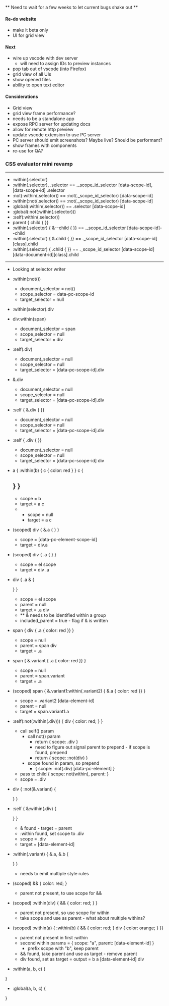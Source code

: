 ** Need to wait for a few weeks to let current bugs shake out **

#### Re-do website

- make it beta only
- UI for grid view


#### Next

- wire up vscode with dev server
  - will need to assign IDs to preview instances
- pop tab out of vscode (into Firefox)
- grid view of all UIs
- show opened files
- ability to open text editor

#### Considerations

- Grid view
- grid view frame performance? 
- needs to be a standalone app
- expose RPC server for updating docs
- allow for remote http preview
- update vscode extension to use PC server
- PC server should emit screenshots? Maybe live? Should be performant?
- show frames with components
- re-use for QA?


### CSS evaluator mini revamp

---

- :within(.selector)
- :within(.selector), .selector == ._scope_id_selector [data-scope-id], [data-scope-id] .selector
- :not(:within(.selector)) == :not(._scope_id_selector) [data-scope-id]
- :within(:not(.selector)) == :not(._scope_id_selector) [data-scope-id]
- :global(:within(.selector)) == .selector [data-scope-id]
- :global(:not(:within(.selector)))
- :self(:within(.selector)) 
- parent { child { }}
- :within(.selector) { &--child { }} == ._scope_id_selector [data-scope-id]--child
- :within(.selector) { &.child { }} == ._scope_id_selector [data-scope-id][class].child
- :within(.selector) { .child { }} == ._scope_id_selector [data-scope-id] [data-document-id][class].child

---

- Looking at selector writer 
- :within(:not())
  - document_selector = not()
  - scope_selector = data-pc-scope-id
  - target_selector = null
- :within(selector).div 
- div:within(span)
  - document_selector = span
  - scope_selector = null
  - target_selector = div
- :self(.div) 
  - document_selector = null
  - scope_selector = null
  - target_selector = [data-pc-scope-id].div
- &.div 
  - document_selector = null
  - scope_selector = null
  - target_selector = [data-pc-scope-id].div
- :self { &.div { }}
  - document_selector = null
  - scope_selector = null
  - target_selector = [data-pc-scope-id].div
- :self { .div { }}
  - document_selector = null
  - scope_selector = null
  - target_selector = [data-pc-scope-id] div

- a {
  :within(b) {
    c {
      color: red
    }
  }
  c {

  }
}
  - 
    - scope = b
    - target = a c
  -
    - scope = null
    - target = a c

- (scoped) div {
  &.a {
  }
}
  - scope = [data-pc-element-scope-id]
  - target = div.a 
  
- (scoped) div {
  .a {
  }
}
  - scope = el scope
  - target = div .a

- div {
  .a & {

  }
}
  - scope = el scope
  - parent = null
  - target = .a div
  - ** & needs to be identified within a group 
  - included_parent = true - flag if & is written

- span { div { .a { color: red }} }
  - scope = null
  - parent = span div
  - target = .a

- span { &.variant { .a { color: red }} }
  - scope = null
  - parent = span.variant
  - target = .a

- (scoped) span { &.variant1:within(.variant2) { &.a { color: red }} }
  - scope = .variant2 [data-element-id]
  - parent = null
  - target = span.variant1.a

- :self(:not(:within(.div))) {
  div {
    color: red;
  }
}
  - call self() param
    - call not() param
      - return { scope: .div }
      - need to figure out signal parent to prepend - if scope is found, prepend
      - return { scope: :not(div) }
    - scope found in param, so prepend
      - { scope: :not(.div) [data-pc-element] }
  - pass to child { scope: not(within), parent:  }
  - scope = .div

- div {
  :not(&.variant) {

  }
}

- :self {
  &:within(.div) {

  }
}

  - & found  - target = parent
  - :within found, set scope to .div
  - scope = .div
  - target = [data-element-id]



- :within(.variant) {
  &.a, &.b {

  }
}

  - needs to emit multiple style rules

- (scoped) && {
  color: red;
}
  - parent not present, to use scope for &&

- (scoped) :within(div) {
  && {
    color: red;
  }
}
  - parent not present, so use scope for within
  - take scope and use as parent - what about multiple withins?

- (scoped) :within(a) { :within(b) {
  && {
    color: red;
  }
  div {
    color: orange;
  }
}}

  - parent not present in first :within
  - second within params = { scope: "a", parent: [data-element-id] }
    - prefix scope with "b", keep parent
  - && found, take parent and use as target - remove parent
  - div found, set as target = output = b a [data-element-id] div


- :within(a, b, c) {

}

- :global(a, b, c) {
  
}